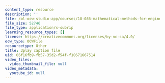 ```yaml
---
content_type: resource
description: ''
file: /ol-ocw-studio-app/courses/18-086-mathematical-methods-for-engineers-ii-spring-2006/06f16fb9fb5735d2f54ff10671667514_j-C6QC5ufSw.srt
file_size: 52746
file_type: application/x-subrip
learning_resource_types: []
license: https://creativecommons.org/licenses/by-nc-sa/4.0/
ocw_type: OCWFile
resourcetype: Other
title: 3play caption file
uid: 06f16fb9-fb57-35d2-f54f-f10671667514
video_files:
  video_thumbnail_file: null
video_metadata:
  youtube_id: null
---
```

